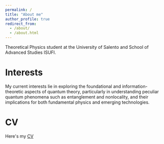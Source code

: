 ```yaml
---
permalink: /
title: "About me"
author_profile: true
redirect_from: 
  - /about/
  - /about.html
---
```


Theoretical Physics student at the University of Salento and School of Advanced Studies ISUFI.

Interests
======
My current interests lie in exploring the foundational and information-theoretic aspects of quantum theory, particularly in understanding peculiar quantum phenomena such as entanglement and nonlocality, and their implications for both fundamental physics and emerging technologies.

CV
======
Here's my [CV](/files/cv_AZ.pdf)